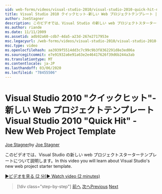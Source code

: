```yaml
---
uid: web-forms/videos/visual-studio-2010/visual-studio-2010-quick-hit-new-web-project-template
title: Visual Studio 2010 クイックヒット-新しい Web プロジェクトテンプレート |Microsoft Docs
author: JoeStagner
description: このビデオでは、Visual Studio の新しい web プロジェクトスターターテンプレートについて説明します。
ms.author: riande
ms.date: 11/11/2009
ms.assetid: adb92a60-cdb7-4da5-a23d-267e2717953e
msc.legacyurl: /web-forms/videos/visual-studio-2010/visual-studio-2010-quick-hit-new-web-project-template
msc.type: video
ms.openlocfilehash: aa3939f5514dd3c7c99c9b3f8362291d8e3ed06a
ms.sourcegitcommit: e7e91932a6e91a63e2e46417626f39d6b244a3ab
ms.translationtype: MT
ms.contentlocale: ja-JP
ms.lasthandoff: 03/06/2020
ms.locfileid: "78455506"
---
```

# <a name="visual-studio-2010-quick-hit---new-web-project-template"></a><span data-ttu-id="0f5ed-103">Visual Studio 2010 "クイックヒット"-新しい Web プロジェクトテンプレート</span><span class="sxs-lookup"><span data-stu-id="0f5ed-103">Visual Studio 2010 "Quick Hit" - New Web Project Template</span></span>

<span data-ttu-id="0f5ed-104">[Joe Stagner](https://github.com/JoeStagner)</span><span class="sxs-lookup"><span data-stu-id="0f5ed-104">by [Joe Stagner](https://github.com/JoeStagner)</span></span>

<span data-ttu-id="0f5ed-105">このビデオでは、Visual Studio の新しい web プロジェクトスターターテンプレートについて説明します。</span><span class="sxs-lookup"><span data-stu-id="0f5ed-105">In this video you will learn about Visual Studio's new web project starter template.</span></span>

[<span data-ttu-id="0f5ed-106">&#9654;ビデオを見る (2 分)</span><span class="sxs-lookup"><span data-stu-id="0f5ed-106">&#9654; Watch video (2 minutes)</span></span>](https://channel9.msdn.com/Blogs/ASP-NET-Site-Videos/visual-studio-2010-quick-hit-new-web-project-template)

> [!div class="step-by-step"]
> <span data-ttu-id="0f5ed-107">[前へ](visual-studio-2010-quick-hit-multi-monitor-support.md)
> [次へ](visual-studio-2010-quick-hit-new-multi-targeting.md)</span><span class="sxs-lookup"><span data-stu-id="0f5ed-107">[Previous](visual-studio-2010-quick-hit-multi-monitor-support.md)
[Next](visual-studio-2010-quick-hit-new-multi-targeting.md)</span></span>
